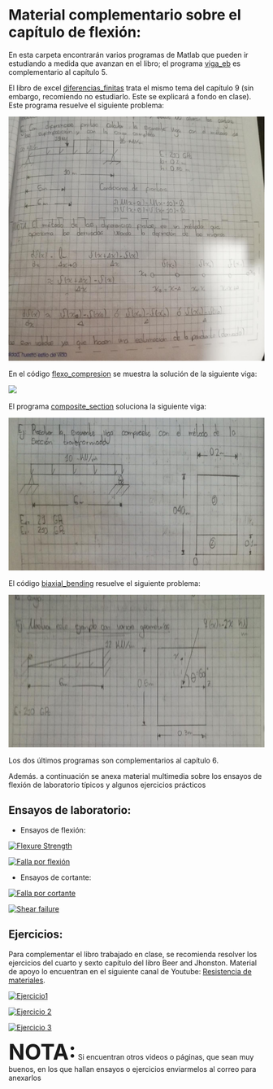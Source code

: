 # Material complementario sobre el capítulo de flexión:


En esta carpeta encontrarán varios programas de Matlab que pueden ir estudiando a medida que avanzan en 
el libro; el programa [viga_eb](./viga_EB.m) es complementario al capítulo 5.

El libro de excel [diferencias_finitas](./diferencias_finitas.xlsx) trata el mismo tema del capítulo 9 (sin embargo, recomiendo no estudiarlo. Este se explicará a fondo en clase). Este programa resuelve el siguiente problema:

<p float="left">
  <img src="./deflection.jpeg" height="480" /> 
</p>

En el código [flexo_compresion](./flexo_compresion.m) se muestra la solución de la siguiente viga:

<p float="left">
  <img src="./dflexo_compresion.jpg" height="480" /> 
</p>

El programa [composite_section](./composite_section.m) soluciona la siguiente viga:

<p float="left">
  <img src="./composite.jpeg" height="300" /> 
</p>

El código [biaxial_bending](./biaxial_bending.m) resuelve el siguiente problema: 

<p float="left">
  <img src="./biaxial.jpeg" height="300" /> 
</p>

Los dos últimos programas  son complementarios al capítulo 6.


Además. a continuación se anexa material multimedia sobre los ensayos de flexión de laboratorio típicos
y algunos ejercicios prácticos



## Ensayos de laboratorio:


- Ensayos de flexión:

[![Flexure Strength](http://img.youtube.com/vi/5_UlIT_Mzmo/0.jpg)](http://www.youtube.com/watch?v=5_UlIT_Mzmo)

[![Falla por flexión](http://img.youtube.com/vi/6ycbDCnoO8M/0.jpg)](http://www.youtube.com/watch?v=6ycbDCnoO8M)


- Ensayos de cortante: 

[![Falla por cortante](http://img.youtube.com/vi/GHMCG4fUUpM/0.jpg)](http://www.youtube.com/watch?v=GHMCG4fUUpM)

[![Shear failure](http://img.youtube.com/vi/8jp8TfUay7A/0.jpg)](http://www.youtube.com/watch?v=8jp8TfUay7A)


## Ejercicios:


 Para complementar el libro trabajado en clase, se recomienda resolver los ejercicios del cuarto y sexto capítulo del libro Beer and Jhonston. Material de apoyo lo encuentran en el siguiente canal de Youtube:  [Resistencia de materiales](https://www.youtube.com/channel/UCkeqD-knV1rd2p2lwXOjrlA).

[![Ejercicio1](http://img.youtube.com/vi/fDuDB2NxD8E/0.jpg)](http://www.youtube.com/watch?v=fDuDB2NxD8E)

[![Ejercicio 2](http://img.youtube.com/vi/qHo_ZKEZP_s/0.jpg)](https://www.youtube.com/watch?v=qHo_ZKEZP_s)

[![Ejercicio 3](http://img.youtube.com/vi/mRejOvT8V20/0.jpg)](https://www.youtube.com/watch?v=mRejOvT8V20)


**<span style="font-size: 300%">NOTA:</span>**
  Si encuentran otros videos o páginas, que sean muy buenos, en los que hallan ensayos o ejercicios enviarmelos al correo para anexarlos